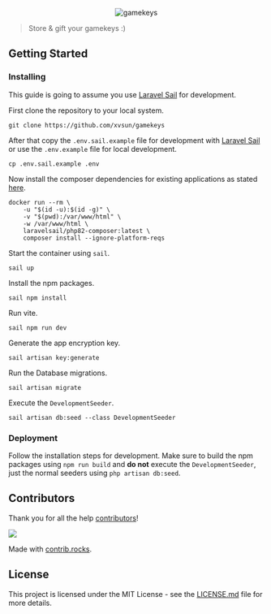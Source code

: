 <p align="center"><img alt="gamekeys" align="center" src="https://user-images.githubusercontent.com/80697688/212714463-912b9646-e555-4f08-b898-30fa72d73ca5.svg"/></p>

>Store & gift your gamekeys :)

## Getting Started

### Installing

This guide is going to assume you use [Laravel Sail](https://laravel.com/docs/9.x/sail) for development.

First clone the repository to your local system.

```shell
git clone https://github.com/xvsun/gamekeys
```

After that copy the `.env.sail.example` file for development with [Laravel Sail](https://laravel.com/docs/9.x/sail) or use the `.env.example` file for local development.

```shell
cp .env.sail.example .env
```

Now install the composer dependencies for existing applications as stated [here](https://laravel.com/docs/9.x/sail#installing-composer-dependencies-for-existing-projects).

```shell
docker run --rm \
    -u "$(id -u):$(id -g)" \
    -v "$(pwd):/var/www/html" \
    -w /var/www/html \
    laravelsail/php82-composer:latest \
    composer install --ignore-platform-reqs
```

Start the container using `sail`.

```shell
sail up
```

Install the npm packages.

```shell
sail npm install
```

Run vite.

```shell
sail npm run dev
```

Generate the app encryption key.

```shell
sail artisan key:generate
```

Run the Database migrations.
```shell
sail artisan migrate
```

Execute the `DevelopmentSeeder`.
```shell
sail artisan db:seed --class DevelopmentSeeder
```

### Deployment

Follow the installation steps for development. Make sure to build the npm packages using `npm run build` and **do not** execute the `DevelopmentSeeder`, just the normal seeders using `php artisan db:seed`.

## Contributors

Thank you for all the help [contributors](https://github.com/xvsun/gamekeys/graphs/contributors)!

<a href="https://github.com/xvsun/gamekeys/graphs/contributors">
  <img src="https://contrib.rocks/image?repo=xvsun/gamekeys" />
</a>

Made with [contrib.rocks](https://contrib.rocks).
## License

This project is licensed under the MIT License - see the [LICENSE.md](LICENSE.md) file for more details.
